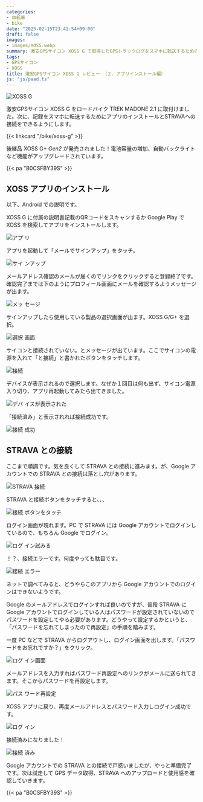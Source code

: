 ```yaml
---
categories:
- 自転車
- bike
date: "2025-02-15T23:42:54+09:00"
draft: false
images: 
- images/XOSS.webp
summary: 激安GPSサイコン XOSS G で取得したGPSトラックログをスマホに転送するためのアプリインストール方法とSTRAVAとの連携方法を解説します。
tags:
- GPSサイコン
- XOSS
title: 激安GPSサイコン XOSS G レビュー （２．アプリインストール編）
js: "js/paad.ts"
---
```


![XOSS G](./images/XOSS.jpg)

激安GPSサイコン XOSS G をロードバイク TREK MADONE 2.1
に取付けました。次に、記録をスマホに転送するためにアプリのインストールとSTRAVAへの接続をできるようにします。

{{< linkcard "/bike/xoss-g" >}}

後継品 XOSS G+ *Gen2*
が発売されました！電池容量の増加、自動バックライトなど機能がアップグレードされています。

{{< pa "B0CSFBY39S" >}}

## XOSS アプリのインストール

以下、Android での説明です。

XOSS G に付属の説明書記載のQRコードをスキャンするか Google Play で XOSS
を検索してアプリをインストールします。

![アプ リ](./images/56-380_com.android.vending.jpg)

アプリを起動して「メールでサインアップ」をタッチ。

![サイ ンアップ](./images/10-24-17-02-07-612_co.xoss.jpg)

メールアドレス確認のメールが届くのでリンクをクリックすると登録終了です。確認完了までは下のようにプロフィール画面にメールを確認するようメッセージが出ます。

![メッ セージ](./images/10-24-17-21-13-007_co.xoss.jpg)

サインアップしたら使用している製品の選択画面が出ます。XOSS G/G+ を選択。

![選択 画面](./images/10-24-17-02-43-574_co.xoss.jpg)

サイコンと接続されていない。とメッセージが出ています。ここでサイコンの電源を入れて「と接続」と書かれたボタンをタッチします。

![接続](./images/10-24-17-03-46-858_co.xoss.jpg)

デバイスが表示されるので選択します。なぜか１回目は何も出ず、サイコン電源入り切り、アプリ再起動してみたら出てきました。

![デバ イスが表示された](./images/10-24-17-08-01-276_co.xoss.jpg)

「接続済み」と表示されれば接続成功です。

![接続 成功](./images/10-24-17-08-11-617_co.xoss.jpg)

## STRAVA との接続

ここまで順調です。気を良くして STRAVA との接続に進みます。が、Google
アカウントでの STRAVA との接続は落とし穴があります。

![STRAVA 接続](./images/10-24-17-28-44-268_co.xoss.jpg)

STRAVA と接続ボタンをタッチすると、、、

![接続 ボタンをタッチ](./images/10-24-17-28-48-806_co.xoss.jpg)

ログイン画面が現れます。PC で STRAVA には Google
アカウントでログインしているので、もちろん Google でログイン。

![ログ イン試みる](./images/10-24-17-28-53-893_co.xoss.jpg)

！？、接続エラーです。何度やっても駄目です。

![接続 エラー](./images/10-24-17-29-00-966_co.xoss.jpg)

ネットで調べてみると、どうやらこのアプリから Google
アカウントでのログインはできないようです。

Google のメールアドレスでログインすれば良いのですが、普段 STRAVA に
Google
アカウントでログインしている人はパスワードが設定されていないのでパスワードを設定してやる必要があります。どうやって設定するかというと、「パスワードを忘れてしまったので再設定」の手順を踏みます。

一度 PC などで STRAVA
からログアウトし、ログイン画面を出します。「パスワードをお忘れですか？」をクリック。

![ログ イン画面](./images/2020-10-24_17h27_07.png)

メールアドレスを入力すればパスワード再設定へのリンクがメールに送られてきます。そこからパスワードを再設定します。

![パス ワード再設定](./images/2020-10-24_17h27_36.png)

XOSS
アプリに戻り、再度メールアドレスとパスワード入力しログイン成功です。

![ログ イン](./images/10-24-17-29-44-890_co.xoss.jpg)

接続済みになりました！

![接続 済み](./images/10-24-17-29-58-546_co.xoss.jpg)

Google アカウントでの STRAVA
との接続で戸惑いましたが、やっと準備完了です。次は試走して GPS
データ取得、STRAVA へのアップロードと使用感を確認していきます。

{{< pa "B0CSFBY39S" >}}
